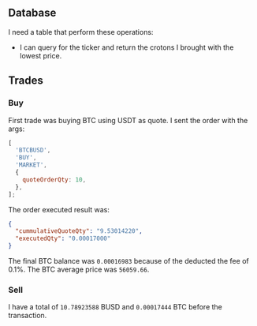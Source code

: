 ## Database

I need a table that perform these operations:

- I can query for the ticker and return the crotons I brought with the lowest price.

## Trades

### Buy

First trade was buying BTC using USDT as quote. I sent the order with the args:

```js
[
  'BTCBUSD',
  'BUY',
  'MARKET',
  {
    quoteOrderQty: 10,
  },
];
```

The order executed result was:

```json
{
  "cummulativeQuoteQty": "9.53014220",
  "executedQty": "0.00017000"
}
```

The final BTC balance was `0.00016983` because of the deducted the fee of 0.1%. The BTC average price was `56059.66`.

### Sell

I have a total of `10.78923588` BUSD and `0.00017444` BTC before the transaction.
